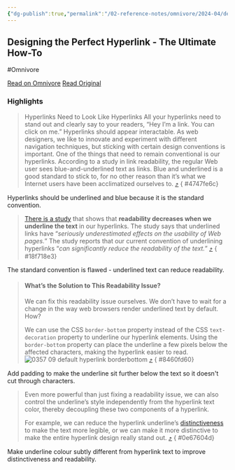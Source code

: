 ```yaml
---
{"dg-publish":true,"permalink":"/02-reference-notes/omnivore/2024-04/designing-the-perfect-hyperlink-the-ultimate-how-to/","title":"Designing the Perfect Hyperlink - The Ultimate How-To\n","metatags":{"description":"The design of hyperlinks can affect the usability of your web pages and also the user experience. Here are some tips to improve hyperlink designs.","og:image":"https://i.imgur.com/LmCg5HX.png"},"tags":["MMW-Dev/CSS","CSS/Hyperlinks","MMW-Dev/Accessibility"]}
---
```



## Designing the Perfect Hyperlink - The Ultimate How-To
#Omnivore

[Read on Omnivore](https://omnivore.app/me/designing-the-perfect-hyperlink-the-ultimate-how-to-18e981945be)
[Read Original](https://www.webfx.com/blog/web-design/hyperlink-design/)

### Highlights

> Hyperlinks Need to Look Like Hyperlinks
>  All your hyperlinks need to stand out and clearly say to your readers, “Hey I’m a link. You can click on me.” Hyperlinks should appear interactable.
>  As web designers, we like to innovate and experiment with different navigation techniques, but sticking with certain design conventions is important. One of the things that need to remain conventional is our hyperlinks. According to a study in link readability, the regular Web user sees blue-and-underlined text as links.
>  Blue and underlined is a good standard to stick to, for no other reason than it’s what we Internet users have been acclimatized ourselves to. [⤴️](https://omnivore.app/me/designing-the-perfect-hyperlink-the-ultimate-how-to-18e981945be#4747fe6c-c23d-4ee6-bf98-aac072b31e09) 
{ #4747fe6c}


Hyperlinks should be underlined and blue because it is the standard convention.

> [There is a study](https://vsis-www.informatik.uni-hamburg.de/getDoc.php/publications/119/www2003.pdf) that shows that **readability decreases when we underline the text** in our hyperlinks. The study says that underlined links have “_seriously underestimated effects on the usability of Web pages._” The study reports that our current convention of underlining hyperlinks “_can significantly reduce the readability of the text._” [⤴️](https://omnivore.app/me/designing-the-perfect-hyperlink-the-ultimate-how-to-18e981945be#18f718e3-14f8-47b8-b2b4-15ef36f6c582) 
{ #18f718e3}


The standard convention is flawed - underlined text can reduce readability.

> #### What’s the Solution to This Readability Issue?
> 
>  We can fix this readability issue ourselves. We don’t have to wait for a change in the way web browsers render underlined text by default. How?
> 
>  We can use the CSS `border-bottom` property instead of the CSS `text-decoration` property to underline our hyperlink elements. Using the `border-bottom` property can place the underline a few pixels below the affected characters, making the hyperlink easier to read. ![0357 09 default hyperlink borderbottom](https://proxy-prod.omnivore-image-cache.app/549x279,sV3NOB6cVhc6nrCyEmDIzDuRk20RCB9kd3vwho7miGYE/https://www.webfx.com/wp-content/uploads/2021/10/0357-09_default_hyperlink_borderbottom.png) [⤴️](https://omnivore.app/me/designing-the-perfect-hyperlink-the-ultimate-how-to-18e981945be#8460fd60-26e0-4b50-b0a2-05b5806f4d5f) 
{ #8460fd60}


Add padding to make the underline sit further below the text so it doesn't cut through characters.

> Even more powerful than just fixing a readability issue, we can also control the underline’s style independently from the hyperlink text color, thereby decoupling these two components of a hyperlink.
> 
>  For example, we can reduce the hyperlink underline’s [distinctiveness](https://www.webfx.com/blog/web-design/the-art-of-distinction-in-web-design/) to make the text more legible, or we can make it more distinctive to make the entire hyperlink design really stand out. [⤴️](https://omnivore.app/me/designing-the-perfect-hyperlink-the-ultimate-how-to-18e981945be#0e67604d-48de-41a3-89fd-60cfd8575289) 
{ #0e67604d}


Make underline colour subtly different from hyperlink text to improve distinctiveness and readability. 

